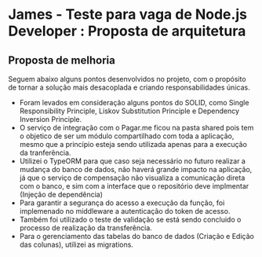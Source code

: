 # James - Teste para vaga de Node.js Developer : Proposta de arquitetura

## Proposta de melhoria

Seguem abaixo alguns pontos desenvolvidos no projeto, com o propósito de tornar a solução mais desacoplada e criando responsabilidades únicas.

-   Foram levados em consideração alguns pontos do SOLID, como Single Responsibility Principle, Liskov Substitution Principle e Dependency Inversion Principle.
-   O serviço de integração com o Pagar.me ficou na pasta shared pois tem o objetico de ser um módulo compartilhado com toda a aplicação, mesmo que a princípio esteja sendo utilizada apenas para a execução da tranferência.
-   Utilizei o TypeORM para que caso seja necessário no futuro realizar a mudança do banco de dados, não haverá grande impacto na aplicação, já que o serviço de compensação não visualiza a comunicação direta com o banco, e sim com a interface que o repositório deve implmentar (Injeção de dependência)
-   Para garantir a segurança do acesso a execução da função, foi implemenado no middleware a autenticação do token de acesso.
-   Também foi utilizado o teste de validação se está sendo concluido o processo de realização da transferência.
-   Para o gerenciamento das tabelas do banco de dados (Criação e Edição das colunas), utilizei as migrations.
